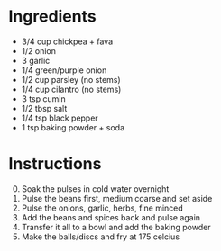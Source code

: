 # Ingredients

- 3/4 cup chickpea + fava 
- 1/2 onion
- 3 garlic
- 1/4 green/purple onion
- 1/2 cup parsley (no stems)
- 1/4 cup cilantro (no stems)
- 3 tsp cumin
- 1/2 tbsp salt
- 1/4 tsp black pepper
- 1 tsp baking powder + soda

# Instructions

0. Soak the pulses in cold water overnight
1. Pulse the beans first, medium coarse and set aside
2. Pulse the onions, garlic, herbs, fine minced
3. Add the beans and spices back and pulse again
4. Transfer it all to a bowl and add the baking powder
5. Make the balls/discs and fry at 175 celcius
